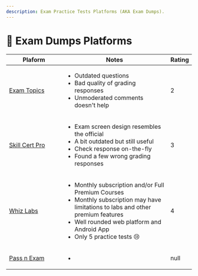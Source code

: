 ```yaml
---
description: Exam Practice Tests Platforms (AKA Exam Dumps).
---
```


# 🔡 Exam Dumps Platforms



<table><thead><tr><th width="202">Plaform</th><th width="402">Notes</th><th data-type="rating" data-max="5">Rating</th></tr></thead><tbody><tr><td><a href="https://www.examtopics.com/">Exam Topics</a></td><td><ul><li>Outdated questions</li><li>Bad quality of grading responses</li><li>Unmoderated comments doesn't help</li></ul></td><td>2</td></tr><tr><td><a href="https://skillcertpro.com/">Skill Cert Pro</a></td><td><ul><li>Exam screen design resembles the official</li><li>A bit outdated but still useful</li><li>Check response on-the-fly</li><li>Found a few wrong grading responses</li></ul></td><td>3</td></tr><tr><td><a href="https://whizlabs.com/">Whiz Labs</a></td><td><ul><li>Monthly subscription and/or Full Premium Courses</li><li>Monthly subscription may have limitations to labs and other premium features</li><li>Well rounded web platform and Android App</li><li>Only 5 practice tests <span data-gb-custom-inline data-tag="emoji" data-code="1f622">😢</span></li></ul></td><td>4</td></tr><tr><td><a href="https://www.passnexam.com/google/professional-data-engineer">Pass n Exam</a></td><td><ul><li></li></ul></td><td>null</td></tr></tbody></table>
